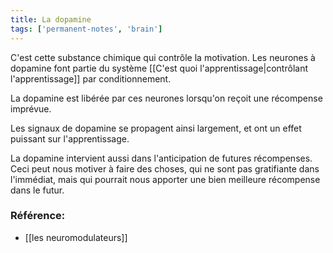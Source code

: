 ```yaml
---
title: La dopamine
tags: ['permanent-notes', 'brain']
---
```


C'est cette substance chimique qui contrôle la motivation. Les neurones à dopamine font partie du système [[C'est quoi l'apprentissage|contrôlant l'apprentissage]] par conditionnement. 

La dopamine est libérée par ces neurones lorsqu'on reçoit une récompense imprévue.

Les signaux de dopamine se propagent ainsi largement, et ont un effet puissant sur l'apprentissage. 

La dopamine intervient aussi dans l'anticipation de futures récompenses. Ceci peut nous motiver à faire des choses, qui ne sont pas gratifiante dans l'immédiat, mais qui pourrait nous apporter une bien meilleure récompense dans le futur.



### Référence: 
- [[les neuromodulateurs]]